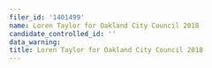 ```yaml
---
filer_id: '1401499'
name: Loren Taylor for Oakland City Council 2018
candidate_controlled_id: ''
data_warning:
title: Loren Taylor for Oakland City Council 2018
---
```

